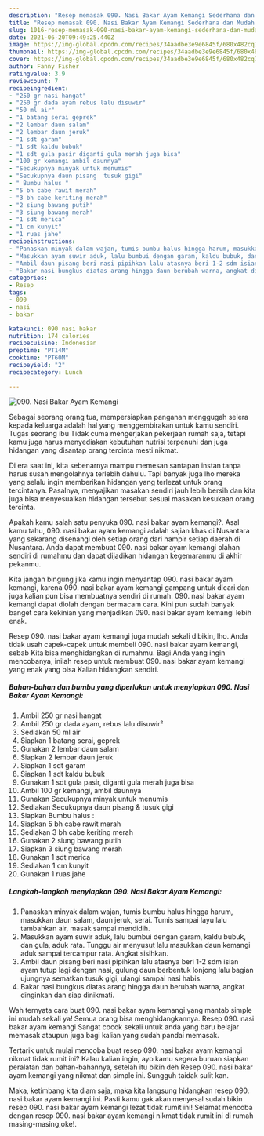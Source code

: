 ```yaml
---
description: "Resep memasak 090. Nasi Bakar Ayam Kemangi Sederhana dan Mudah Dibuat"
title: "Resep memasak 090. Nasi Bakar Ayam Kemangi Sederhana dan Mudah Dibuat"
slug: 1016-resep-memasak-090-nasi-bakar-ayam-kemangi-sederhana-dan-mudah-dibuat
date: 2021-06-20T09:49:25.440Z
image: https://img-global.cpcdn.com/recipes/34aadbe3e9e6845f/680x482cq70/090-nasi-bakar-ayam-kemangi-foto-resep-utama.jpg
thumbnail: https://img-global.cpcdn.com/recipes/34aadbe3e9e6845f/680x482cq70/090-nasi-bakar-ayam-kemangi-foto-resep-utama.jpg
cover: https://img-global.cpcdn.com/recipes/34aadbe3e9e6845f/680x482cq70/090-nasi-bakar-ayam-kemangi-foto-resep-utama.jpg
author: Fanny Fisher
ratingvalue: 3.9
reviewcount: 7
recipeingredient:
- "250 gr nasi hangat"
- "250 gr dada ayam rebus lalu disuwir"
- "50 ml air"
- "1 batang serai geprek"
- "2 lembar daun salam"
- "2 lembar daun jeruk"
- "1 sdt garam"
- "1 sdt kaldu bubuk"
- "1 sdt gula pasir diganti gula merah juga bisa"
- "100 gr kemangi ambil daunnya"
- "Secukupnya minyak untuk menumis"
- "Secukupnya daun pisang  tusuk gigi"
- " Bumbu halus "
- "5 bh cabe rawit merah"
- "3 bh cabe keriting merah"
- "2 siung bawang putih"
- "3 siung bawang merah"
- "1 sdt merica"
- "1 cm kunyit"
- "1 ruas jahe"
recipeinstructions:
- "Panaskan minyak dalam wajan, tumis bumbu halus hingga harum, masukkan daun salam, daun jeruk, serai. Tumis sampai layu lalu tambahkan air, masak sampai mendidih."
- "Masukkan ayam suwir aduk, lalu bumbui dengan garam, kaldu bubuk, dan gula, aduk rata. Tunggu air menyusut lalu masukkan daun kemangi aduk sampai tercampur rata. Angkat sisihkan."
- "Ambil daun pisang beri nasi pipihkan lalu atasnya beri 1-2 sdm isian ayam tutup lagi dengan nasi, gulung daun berbentuk lonjong lalu bagian ujungnya sematkan tusuk gigi, ulangi sampai nasi habis."
- "Bakar nasi bungkus diatas arang hingga daun berubah warna, angkat dinginkan dan siap dinikmati."
categories:
- Resep
tags:
- 090
- nasi
- bakar

katakunci: 090 nasi bakar 
nutrition: 174 calories
recipecuisine: Indonesian
preptime: "PT14M"
cooktime: "PT60M"
recipeyield: "2"
recipecategory: Lunch

---
```



![090. Nasi Bakar Ayam Kemangi](https://img-global.cpcdn.com/recipes/34aadbe3e9e6845f/680x482cq70/090-nasi-bakar-ayam-kemangi-foto-resep-utama.jpg)

Sebagai seorang orang tua, mempersiapkan panganan menggugah selera kepada keluarga adalah hal yang menggembirakan untuk kamu sendiri. Tugas seorang ibu Tidak cuma mengerjakan pekerjaan rumah saja, tetapi kamu juga harus menyediakan kebutuhan nutrisi terpenuhi dan juga hidangan yang disantap orang tercinta mesti nikmat.

Di era  saat ini, kita sebenarnya mampu memesan santapan instan tanpa harus susah mengolahnya terlebih dahulu. Tapi banyak juga lho mereka yang selalu ingin memberikan hidangan yang terlezat untuk orang tercintanya. Pasalnya, menyajikan masakan sendiri jauh lebih bersih dan kita juga bisa menyesuaikan hidangan tersebut sesuai masakan kesukaan orang tercinta. 



Apakah kamu salah satu penyuka 090. nasi bakar ayam kemangi?. Asal kamu tahu, 090. nasi bakar ayam kemangi adalah sajian khas di Nusantara yang sekarang disenangi oleh setiap orang dari hampir setiap daerah di Nusantara. Anda dapat membuat 090. nasi bakar ayam kemangi olahan sendiri di rumahmu dan dapat dijadikan hidangan kegemaranmu di akhir pekanmu.

Kita jangan bingung jika kamu ingin menyantap 090. nasi bakar ayam kemangi, karena 090. nasi bakar ayam kemangi gampang untuk dicari dan juga kalian pun bisa membuatnya sendiri di rumah. 090. nasi bakar ayam kemangi dapat diolah dengan bermacam cara. Kini pun sudah banyak banget cara kekinian yang menjadikan 090. nasi bakar ayam kemangi lebih enak.

Resep 090. nasi bakar ayam kemangi juga mudah sekali dibikin, lho. Anda tidak usah capek-capek untuk membeli 090. nasi bakar ayam kemangi, sebab Kita bisa menghidangkan di rumahmu. Bagi Anda yang ingin mencobanya, inilah resep untuk membuat 090. nasi bakar ayam kemangi yang enak yang bisa Kalian hidangkan sendiri.

<!--inarticleads1-->

##### Bahan-bahan dan bumbu yang diperlukan untuk menyiapkan 090. Nasi Bakar Ayam Kemangi:

1. Ambil 250 gr nasi hangat
1. Ambil 250 gr dada ayam, rebus lalu disuwir²
1. Sediakan 50 ml air
1. Siapkan 1 batang serai, geprek
1. Gunakan 2 lembar daun salam
1. Siapkan 2 lembar daun jeruk
1. Siapkan 1 sdt garam
1. Siapkan 1 sdt kaldu bubuk
1. Gunakan 1 sdt gula pasir, diganti gula merah juga bisa
1. Ambil 100 gr kemangi, ambil daunnya
1. Gunakan Secukupnya minyak untuk menumis
1. Sediakan Secukupnya daun pisang &amp; tusuk gigi
1. Siapkan  Bumbu halus :
1. Siapkan 5 bh cabe rawit merah
1. Sediakan 3 bh cabe keriting merah
1. Gunakan 2 siung bawang putih
1. Siapkan 3 siung bawang merah
1. Gunakan 1 sdt merica
1. Sediakan 1 cm kunyit
1. Gunakan 1 ruas jahe




<!--inarticleads2-->

##### Langkah-langkah menyiapkan 090. Nasi Bakar Ayam Kemangi:

1. Panaskan minyak dalam wajan, tumis bumbu halus hingga harum, masukkan daun salam, daun jeruk, serai. Tumis sampai layu lalu tambahkan air, masak sampai mendidih.
1. Masukkan ayam suwir aduk, lalu bumbui dengan garam, kaldu bubuk, dan gula, aduk rata. Tunggu air menyusut lalu masukkan daun kemangi aduk sampai tercampur rata. Angkat sisihkan.
1. Ambil daun pisang beri nasi pipihkan lalu atasnya beri 1-2 sdm isian ayam tutup lagi dengan nasi, gulung daun berbentuk lonjong lalu bagian ujungnya sematkan tusuk gigi, ulangi sampai nasi habis.
1. Bakar nasi bungkus diatas arang hingga daun berubah warna, angkat dinginkan dan siap dinikmati.




Wah ternyata cara buat 090. nasi bakar ayam kemangi yang mantab simple ini mudah sekali ya! Semua orang bisa menghidangkannya. Resep 090. nasi bakar ayam kemangi Sangat cocok sekali untuk anda yang baru belajar memasak ataupun juga bagi kalian yang sudah pandai memasak.

Tertarik untuk mulai mencoba buat resep 090. nasi bakar ayam kemangi nikmat tidak rumit ini? Kalau kalian ingin, ayo kamu segera buruan siapkan peralatan dan bahan-bahannya, setelah itu bikin deh Resep 090. nasi bakar ayam kemangi yang nikmat dan simple ini. Sungguh taidak sulit kan. 

Maka, ketimbang kita diam saja, maka kita langsung hidangkan resep 090. nasi bakar ayam kemangi ini. Pasti kamu gak akan menyesal sudah bikin resep 090. nasi bakar ayam kemangi lezat tidak rumit ini! Selamat mencoba dengan resep 090. nasi bakar ayam kemangi nikmat tidak rumit ini di rumah masing-masing,oke!.

